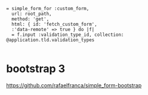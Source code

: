 


```haml
= simple_form_for :custom_form,
  url: root_path,
  method: 'get',
  html: { id: 'fetch_custom_form',
  :'data-remote' => true } do |f|
  = f.input :validation_type_id, collection: @application.tld.validation_types
  
```


# bootstrap 3 

https://github.com/rafaelfranca/simple_form-bootstrap

